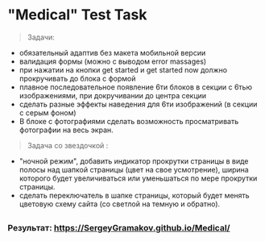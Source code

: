 # "Medical" Test Task
> Задачи:
+ обязательный адаптив без макета мобильной версии
+ валидация формы (можно с выводом error massages)
+ при нажатии на кнопки get started и get started now должно прокручивать до блока с формой
+ плавное последовательное появление 6ти блоков в секции с 6тью изображениями, при докручивании до центра секции
+ сделать разные эффекты наведения для 6ти изображений (в секции с серым фоном)
+  В блоке с фотографиями сделать возможность просматривать фотографии на весь экран.

> Задача со звездочкой :
+ "ночной режим", добавить индикатор прокрутки страницы в виде полосы над шапкой страницы (цвет на свое усмотрение), ширина которого будет увеличиваться или уменьшаться по мере прокрутки страницы.
+ сделать переключатель в шапке страницы, который будет менять цветовую схему сайта (со светлой на темную и обратно).
##
### Результат: https://SergeyGramakov.github.io/Medical/
